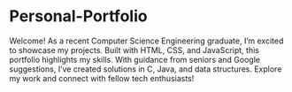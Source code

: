 # Personal-Portfolio
Welcome! As a recent Computer Science Engineering graduate, I’m excited to showcase my projects. Built with HTML, CSS, and JavaScript, this portfolio highlights my skills. With guidance from seniors and Google suggestions, I’ve created solutions in C, Java, and data structures. Explore my work and connect with fellow tech enthusiasts!
